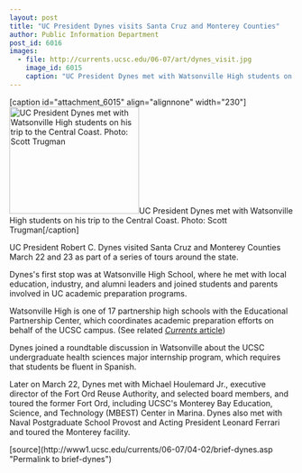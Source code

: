 ```yaml
---
layout: post
title: "UC President Dynes visits Santa Cruz and Monterey Counties"
author: Public Information Department
post_id: 6016
images:
  - file: http://currents.ucsc.edu/06-07/art/dynes_visit.jpg
    image_id: 6015
    caption: "UC President Dynes met with Watsonville High students on his trip to the Central Coast. Photo: Scott Trugman"
---
```


[caption id="attachment_6015" align="alignnone" width="230"]<a href="http://localhost/mysite/wp-content/uploads/2007/04/dynes_visit.jpg"><img class="size-full wp-image-6015" src="http://localhost/mysite/wp-content/uploads/2007/04/dynes_visit.jpg" alt="UC President Dynes met with Watsonville High students on his trip to the Central Coast. Photo: Scott Trugman" width="230" height="190" /></a>UC President Dynes met with Watsonville High students on his trip to the Central Coast. Photo: Scott Trugman[/caption]
<a name="content" id="content"></a>
<p>
  UC President Robert C. Dynes visited Santa Cruz and Monterey Counties March 22 and 23 as part of a series of tours around the state.
</p>
<p>
  Dynes's first stop was at Watsonville High School, where he met with local education, industry, and alumni leaders and joined students and parents involved in UC academic preparation programs.
</p>
<p>
  Watsonville High is one of 17 partnership high schools with the Educational Partnership Center, which coordinates academic preparation efforts on behalf of the UCSC campus. (See related <a href="http://currents.ucsc.edu/06-07/03-19/epc.asp"><i>Currents</i> article</a>)
</p>
<p>
  Dynes joined a roundtable discussion in Watsonville about the UCSC undergraduate health sciences major internship program, which requires that students be fluent in Spanish.
</p>
<p>
  Later on March 22, Dynes met with Michael Houlemard Jr., executive director of the Fort Ord Reuse Authority, and selected board members, and toured the former Fort Ord, including UCSC's Monterey Bay Education, Science, and Technology (MBEST) Center in Marina. Dynes also met with Naval Postgraduate School Provost and Acting President Leonard Ferrari and toured the Monterey facility.
</p>
[source](http://www1.ucsc.edu/currents/06-07/04-02/brief-dynes.asp "Permalink to brief-dynes")
